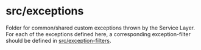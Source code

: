# src/exceptions
Folder for common/shared custom exceptions thrown by the Service Layer. For each of the exceptions defined here, a corresponding exception-filter should be defined in [src/exception-filters](../exception-filters/).